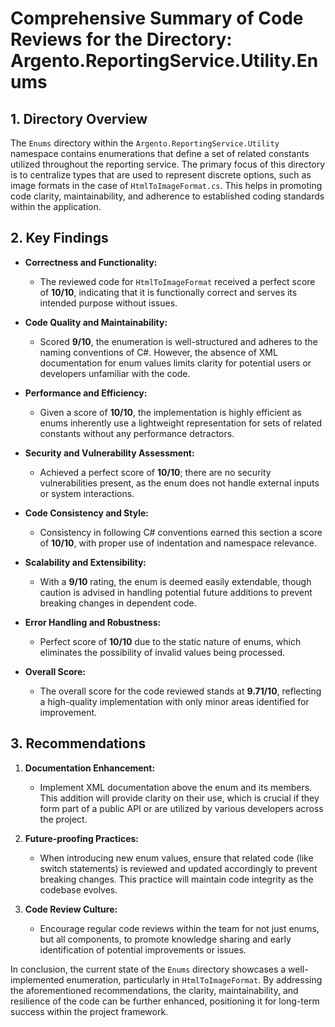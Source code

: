 # Comprehensive Summary of Code Reviews for the Directory: Argento.ReportingService.Utility.Enums

## 1. Directory Overview
The `Enums` directory within the `Argento.ReportingService.Utility` namespace contains enumerations that define a set of related constants utilized throughout the reporting service. The primary focus of this directory is to centralize types that are used to represent discrete options, such as image formats in the case of `HtmlToImageFormat.cs`. This helps in promoting code clarity, maintainability, and adherence to established coding standards within the application.

## 2. Key Findings
- **Correctness and Functionality:** 
  - The reviewed code for `HtmlToImageFormat` received a perfect score of **10/10**, indicating that it is functionally correct and serves its intended purpose without issues.
  
- **Code Quality and Maintainability:** 
  - Scored **9/10**, the enumeration is well-structured and adheres to the naming conventions of C#. However, the absence of XML documentation for enum values limits clarity for potential users or developers unfamiliar with the code.

- **Performance and Efficiency:** 
  - Given a score of **10/10**, the implementation is highly efficient as enums inherently use a lightweight representation for sets of related constants without any performance detractors.

- **Security and Vulnerability Assessment:** 
  - Achieved a perfect score of **10/10**; there are no security vulnerabilities present, as the enum does not handle external inputs or system interactions.

- **Code Consistency and Style:** 
  - Consistency in following C# conventions earned this section a score of **10/10**, with proper use of indentation and namespace relevance.

- **Scalability and Extensibility:** 
  - With a **9/10** rating, the enum is deemed easily extendable, though caution is advised in handling potential future additions to prevent breaking changes in dependent code.

- **Error Handling and Robustness:** 
  - Perfect score of **10/10** due to the static nature of enums, which eliminates the possibility of invalid values being processed.

- **Overall Score:** 
  - The overall score for the code reviewed stands at **9.71/10**, reflecting a high-quality implementation with only minor areas identified for improvement.

## 3. Recommendations
1. **Documentation Enhancement:** 
   - Implement XML documentation above the enum and its members. This addition will provide clarity on their use, which is crucial if they form part of a public API or are utilized by various developers across the project.

2. **Future-proofing Practices:**
   - When introducing new enum values, ensure that related code (like switch statements) is reviewed and updated accordingly to prevent breaking changes. This practice will maintain code integrity as the codebase evolves.

3. **Code Review Culture:**
   - Encourage regular code reviews within the team for not just enums, but all components, to promote knowledge sharing and early identification of potential improvements or issues.

In conclusion, the current state of the `Enums` directory showcases a well-implemented enumeration, particularly in `HtmlToImageFormat`. By addressing the aforementioned recommendations, the clarity, maintainability, and resilience of the code can be further enhanced, positioning it for long-term success within the project framework.